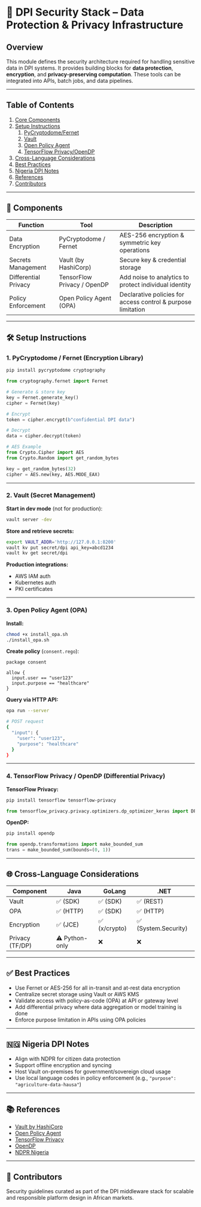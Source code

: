 # 🔐 DPI Security Stack – Data Protection & Privacy Infrastructure

## Overview

This module defines the security architecture required for handling sensitive data in DPI systems. It provides building blocks for **data protection**, **encryption**, and **privacy-preserving computation**. These tools can be integrated into APIs, batch jobs, and data pipelines.

---

## Table of Contents

1. [Core Components](#-components)
2. [Setup Instructions](#-setup-instructions)
   1. [PyCryptodome/Fernet](#1-pycryptodome--fernet-encryption-library)
   2. [Vault](#2-vault-secret-management)
   3. [Open Policy Agent](#3-open-policy-agent-opa)
   4. [TensorFlow Privacy/OpenDP](#4-tensorflow-privacy--opendp-differential-privacy)
3. [Cross-Language Considerations](#-cross-language-considerations)
4. [Best Practices](#-best-practices)
5. [Nigeria DPI Notes](#-nigeria-dpi-notes)
6. [References](#-references)
7. [Contributors](#-contributors)

---

## 🔧 Components

| Function                   | Tool                      | Description |
|---------------------------|---------------------------|-------------|
| Data Encryption           | PyCryptodome / Fernet     | AES-256 encryption & symmetric key operations |
| Secrets Management        | Vault (by HashiCorp)      | Secure key & credential storage |
| Differential Privacy      | TensorFlow Privacy / OpenDP | Add noise to analytics to protect individual identity |
| Policy Enforcement        | Open Policy Agent (OPA)   | Declarative policies for access control & purpose limitation |

---

## 🛠 Setup Instructions

### 1. PyCryptodome / Fernet (Encryption Library)

```bash
pip install pycryptodome cryptography
```

```python
from cryptography.fernet import Fernet

# Generate & store key
key = Fernet.generate_key()
cipher = Fernet(key)

# Encrypt
token = cipher.encrypt(b"confidential DPI data")

# Decrypt
data = cipher.decrypt(token)

# AES Example
from Crypto.Cipher import AES
from Crypto.Random import get_random_bytes

key = get_random_bytes(32)
cipher = AES.new(key, AES.MODE_EAX)
```

---

### 2. Vault (Secret Management)

**Start in dev mode** (not for production):

```bash
vault server -dev
```

**Store and retrieve secrets:**

```bash
export VAULT_ADDR='http://127.0.0.1:8200'
vault kv put secret/dpi api_key=abcd1234
vault kv get secret/dpi
```

**Production integrations:**

- AWS IAM auth
- Kubernetes auth
- PKI certificates

---

### 3. Open Policy Agent (OPA)

**Install:**

```bash
chmod +x install_opa.sh
./install_opa.sh
```

**Create policy** (`consent.rego`):

```rego
package consent

allow {
  input.user == "user123"
  input.purpose == "healthcare"
}
```

**Query via HTTP API:**

```bash
opa run --server

# POST request
{
  "input": {
    "user": "user123",
    "purpose": "healthcare"
  }
}

```

---

### 4. TensorFlow Privacy / OpenDP (Differential Privacy)

**TensorFlow Privacy:**

```bash
pip install tensorflow tensorflow-privacy
```

```python
from tensorflow_privacy.privacy.optimizers.dp_optimizer_keras import DPKerasAdamOptimizer
```

**OpenDP:**

```bash
pip install opendp
```

```python
from opendp.transformations import make_bounded_sum
trans = make_bounded_sum(bounds=(0, 1))
```

---

## 🌐 Cross-Language Considerations

| Component         | Java          | GoLang        | .NET          |
|-------------------|---------------|---------------|---------------|
| Vault             | ✅ (SDK)      | ✅ (SDK)      | ✅ (REST)     |
| OPA               | ✅ (HTTP)     | ✅ (SDK)      | ✅ (HTTP)     |
| Encryption        | ✅ (JCE)      | ✅ (x/crypto) | ✅ (System.Security) |
| Privacy (TF/DP)   | ⚠️ Python-only | ❌           | ❌           |

---

## ✅ Best Practices

- Use Fernet or AES-256 for all in-transit and at-rest data encryption
- Centralize secret storage using Vault or AWS KMS
- Validate access with policy-as-code (OPA) at API or gateway level
- Add differential privacy where data aggregation or model training is done
- Enforce purpose limitation in APIs using OPA policies

---

## 🇳🇬 Nigeria DPI Notes

- Align with NDPR for citizen data protection
- Support offline encryption and syncing
- Host Vault on-premises for government/sovereign cloud usage
- Use local language codes in policy enforcement (e.g., `"purpose": "agriculture-data-hausa"`)

---

## 📚 References

- [Vault by HashiCorp](https://www.vaultproject.io)
- [Open Policy Agent](https://www.openpolicyagent.org)
- [TensorFlow Privacy](https://www.tensorflow.org/responsible_ai/privacy)
- [OpenDP](https://opendp.org)
- [NDPR Nigeria](https://nitda.gov.ng/ndpr)

---

## 🤝 Contributors

Security guidelines curated as part of the DPI middleware stack for scalable and responsible platform design in African markets.
